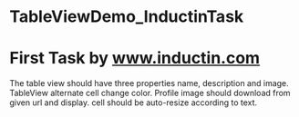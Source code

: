 # TableViewDemo_InductinTask
# First Task by www.inductin.com
The table view should have three properties name, description and image.
TableView alternate cell change color.
Profile image should download from given url and display.
cell should be auto-resize according to text.
